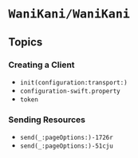 # ``WaniKani/WaniKani``

## Topics

### Creating a Client

- ``init(configuration:transport:)``
- ``configuration-swift.property``
- ``token``

### Sending Resources

- ``send(_:pageOptions:)-1726r``
- ``send(_:pageOptions:)-51cju``
